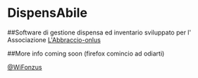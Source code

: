 DispensAbile
============

##Software di gestione dispensa ed inventario sviluppato per l' Associazione [L'Abbraccio-onlus](http://www.abbraccio-onlus.it)

##More info coming soon (firefox comincio ad odiarti)

[@WiFonzus](http://twitter.com/WiFonzus)
